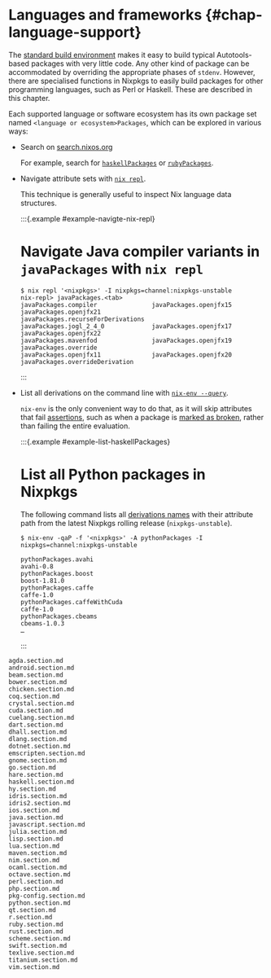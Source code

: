 # Languages and frameworks {#chap-language-support}

The [standard build environment](#chap-stdenv) makes it easy to build typical Autotools-based packages with very little code. Any other kind of package can be accommodated by overriding the appropriate phases of `stdenv`. However, there are specialised functions in Nixpkgs to easily build packages for other programming languages, such as Perl or Haskell. These are described in this chapter.

Each supported language or software ecosystem has its own package set named `<language or ecosystem>Packages`, which can be explored in various ways:

- Search on [search.nixos.org](https://search.nixos.org/packages)

  For example, search for [`haskellPackages`](https://search.nixos.org/packages?query=haskellPackages) or [`rubyPackages`](https://search.nixos.org/packages?query=rubyPackages).

- Navigate attribute sets with [`nix repl`](https://nix.dev/manual/nix/latest/command-ref/new-cli/nix3-repl).

  This technique is generally useful to inspect Nix language data structures.

  :::{.example #example-navigte-nix-repl}

  # Navigate Java compiler variants in `javaPackages` with `nix repl`

  ```shell-session
  $ nix repl '<nixpkgs>' -I nixpkgs=channel:nixpkgs-unstable
  nix-repl> javaPackages.<tab>
  javaPackages.compiler               javaPackages.openjfx15              javaPackages.openjfx21              javaPackages.recurseForDerivations
  javaPackages.jogl_2_4_0             javaPackages.openjfx17              javaPackages.openjfx22
  javaPackages.mavenfod               javaPackages.openjfx19              javaPackages.override
  javaPackages.openjfx11              javaPackages.openjfx20              javaPackages.overrideDerivation
  ```
  :::

- List all derivations on the command line with [`nix-env --query`](https://nix.dev/manual/nix/latest/command-ref/nix-env/query).

  `nix-env` is the only convenient way to do that, as it will skip attributes that fail [assertions](https://nix.dev/manual/nix/latest/language/constructs#assertions), such as when a package is [marked as broken](#var-meta-broken), rather than failing the entire evaluation.

  :::{.example #example-list-haskellPackages}

  # List all Python packages in Nixpkgs

  The following command lists all [derivations names](https://nix.dev/manual/nix/latest/language/derivations#attr-name) with their attribute path from the latest Nixpkgs rolling release (`nixpkgs-unstable`).

  ```shell-session
  $ nix-env -qaP -f '<nixpkgs>' -A pythonPackages -I nixpkgs=channel:nixpkgs-unstable
  ```

  ```console
  pythonPackages.avahi                                                  avahi-0.8
  pythonPackages.boost                                                  boost-1.81.0
  pythonPackages.caffe                                                  caffe-1.0
  pythonPackages.caffeWithCuda                                          caffe-1.0
  pythonPackages.cbeams                                                 cbeams-1.0.3
  …
  ```
  :::

```{=include=} sections
agda.section.md
android.section.md
beam.section.md
bower.section.md
chicken.section.md
coq.section.md
crystal.section.md
cuda.section.md
cuelang.section.md
dart.section.md
dhall.section.md
dlang.section.md
dotnet.section.md
emscripten.section.md
gnome.section.md
go.section.md
hare.section.md
haskell.section.md
hy.section.md
idris.section.md
idris2.section.md
ios.section.md
java.section.md
javascript.section.md
julia.section.md
lisp.section.md
lua.section.md
maven.section.md
nim.section.md
ocaml.section.md
octave.section.md
perl.section.md
php.section.md
pkg-config.section.md
python.section.md
qt.section.md
r.section.md
ruby.section.md
rust.section.md
scheme.section.md
swift.section.md
texlive.section.md
titanium.section.md
vim.section.md
```
